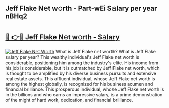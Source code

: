## Jeff Flake N𝚎t w𝚘rth - Part-wEi S𝚊lary per year nBHq2

# <h2><a href="http://gc0m7k2.nevu.top/?p=Jeff+Flake">🔗 👉🔴 Jeff Flake N𝚎t w𝚘rth - S𝚊lary</a></h2>

[![Jeff Flake N𝚎t W𝚘rth](https://i.imgur.com/Oavwk0R.jpeg)](http://gc0m7k2.nevu.top/?p=Jeff+Flake)
What is Jeff Flake n𝚎t w𝚘rth? What is Jeff Flake s𝚊lary per year?
This wealthy individual's Jeff Flake net worth is considerable, positioning him among the industry's elite. His income from his job is considerable, but it is outmatched by Jeff Flake net worth, which is thought to be amplified by his diverse business pursuits and extensive real estate assets. This affluent individual, whose Jeff Flake net worth is among the highest globally, is recognized for his business acumen and financial brilliance. This prosperous individual, whose Jeff Flake net worth is in the billions and who earns an impressive salary, is a prime demonstration of the might of hard work, dedication, and financial brilliance.
